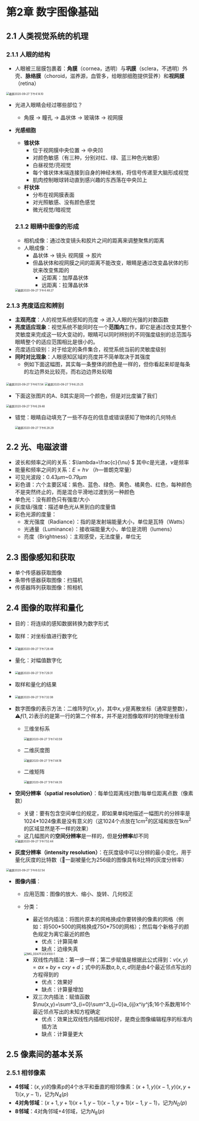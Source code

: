 # 第2章 数字图像基础

## 2.1 人类视觉系统的机理

### 2.1.1 人眼的结构

* 人眼被三层膜包裹着：**角膜**（cornea，透明）与**巩膜**（sclera，不透明）外壳、**脉络膜**（choroid，滋养源，血管多，给眼部细胞提供营养）和**视网膜**（retina）

<img src="/Users/kerrzhang/Documents/screenShot/截屏2020-09-27 下午4.14.10.png" alt="截屏2020-09-27 下午4.14.10" style="zoom:50%;" />

* 光进入眼睛会经过哪些部位？

  * 角膜 -> 瞳孔 -> 晶状体 -> 玻璃体 -> 视网膜

* **光感细胞**

  * **锥状体**
    * 位于视网膜中央位置 -> 中央凹
    * 对颜色敏感（有三种，分别对红、绿、蓝三种色光敏感）
    * 白昼视觉/亮视觉
    * 每个锥状体末端连接到自身的神经末梢，将信号传递至大脑形成视觉
    * 肌肉控制眼球转动直到感兴趣的东西落在中央凹上
  * **杆状体**
    * 分布在视网膜表面
    * 对光照敏感、没有颜色感觉
    * 微光视觉/暗视觉

  ### 2.1.2 眼睛中图像的形成

  * 相机成像：通过改变镜头和胶片之间的距离来调整聚焦的距离
  * 人眼成像：
    * 晶状体 -> 镜头 视网膜 -> 胶片 
    * 但晶状体和视网膜之间的距离不能改变，眼睛是通过改变晶状体的形状来改变焦距的
      * 近距离：加厚晶状体
      * 远距离：拉薄晶状体

  <img src="/Users/kerrzhang/Documents/screenShot/截屏2020-09-27 下午4.48.27.png" alt="截屏2020-09-27 下午4.48.27" style="zoom:50%;" />

### 2.1.3 亮度适应和辨别

* **主观亮度**：人的视觉系统感知的亮度 -> 进入人眼的光强的对数函数
* **亮度适应现象**：视觉系统不能同时在一个**范围内**工作，即它是通过改变其整个灵敏度来完成这一较大变动的，眼睛可以同时辨别的不同强度级别的总范围与眼睛整个的适应范围相比是很小的。
* 亮度适应级别：对于给定的条件集合，视觉系统当前的灵敏度级别
* **同时对比现象**：人眼感知区域的亮度并不简单取决于其强度
  * 例如下面这幅图，其实每一条整体的颜色是一样的，但你看起来却是每条的左边界处比较亮，而右边边界处较暗

<img src="/Users/kerrzhang/Documents/screenShot/截屏2020-09-27 下午6.11.54.png" alt="截屏2020-09-27 下午6.11.54" style="zoom:50%;" />

<img src="/Users/kerrzhang/Documents/screenShot/截屏2020-09-27 下午6.25.25.png" alt="截屏2020-09-27 下午6.25.25" style="zoom:50%;" />

* 下面这张图片的A、B其实是同一个颜色，但是对比度骗了我们

<img src="/Users/kerrzhang/Documents/screenShot/截屏2020-09-27 下午6.29.48.png" alt="截屏2020-09-27 下午6.29.48" style="zoom:50%;" />

* 错觉：眼睛自动填充了一些不存在的信息或错误感知了物体的几何特点

  <img src="/Users/kerrzhang/Documents/screenShot/截屏2020-09-27 下午6.28.29.png" alt="截屏2020-09-27 下午6.28.29" style="zoom:50%;" />

## 2.2 光、电磁波谱

* 波长和频率之间的关系：$\lambda=\frac{c}{\nu} $ 其中$c$是光速，$\nu$是频率
* 能量和频率之间的关系：$E=h\nu$ （$h$—普朗克常量）
* 可见光波段：0.43$\mu m$~0.79$\mu m$
* 彩色谱：六个主要区域：紫色、蓝色、绿色、黄色、橘黄色、红色，每种颜色不是突然终止的，而是混合平滑地过渡到另一种颜色
* 单色光：没有颜色只有强度/大小
* 灰度级/强度：描述单色光从黑到白的度量值
* 彩色光源的度量：
  * 发光强度（Radiance）：指的是发射端能量大小，单位是瓦特（Watts）
  * 光通量（Luminance）：接收端能量大小，单位是流明（lumens）
  * 亮度（Brightness）：主观感受，无法度量，单位无

## 2.3 图像感知和获取

* 单个传感器获取图像
* 条带传感器获取图像：扫描机
* 传感器阵列获取图像：照相机

## 2.4 图像的取样和量化

* 目的：将连续的感知数据转换为数字形式
* 取样：对坐标值进行数字化
* <img src="/Users/kerrzhang/Documents/screenShot/截屏2020-09-27 下午7.28.48.png" alt="截屏2020-09-27 下午7.28.48" style="zoom:50%;" />
* 量化：对幅值数字化
* <img src="/Users/kerrzhang/Documents/screenShot/截屏2020-09-27 下午7.29.31.png" alt="截屏2020-09-27 下午7.29.31" style="zoom:50%;" />
* 取样和量化的结果
* <img src="/Users/kerrzhang/Documents/screenShot/截屏2020-09-27 下午7.32.08.png" alt="截屏2020-09-27 下午7.32.08" style="zoom:50%;" />

* 数字图像的表示方法：二维阵列$f(x,y)$，其中$x,y$是离散坐标（通常是整数），⚠️$f(1,2)$表示的是第一行的第二个样本，并不是对图像取样时的物理坐标值

  * 三维坐标系

    <img src="/Users/kerrzhang/Documents/screenShot/截屏2020-09-27 下午7.43.59.png" alt="截屏2020-09-27 下午7.43.59" style="zoom:50%;" />

  * 二维灰度图

    <img src="/Users/kerrzhang/Documents/screenShot/截屏2020-09-27 下午7.44.18.png" alt="截屏2020-09-27 下午7.44.18" style="zoom:50%;" />

  * 二维矩阵

    <img src="/Users/kerrzhang/Documents/screenShot/截屏2020-09-27 下午7.44.35.png" alt="截屏2020-09-27 下午7.44.35" style="zoom:50%;" />

* **空间分辨率（spatial resolution）**：每单位距离线对数/每单位距离点数（像素数）

  * 关键：要有包含空间单位的规定，即如果单纯地描述一幅图片的分辨率是1024*1024像素是没有意义的（这1024个点放在$1cm^2$的区域和放在$1km^2$的区域显然是不一样的效果）
  * 这几幅图片的**空间分辨率**是一样的，但是**分辨率**却不同

  <img src="/Users/kerrzhang/Documents/screenShot/截屏2020-09-27 下午7.52.44.png" alt="截屏2020-09-27 下午7.52.44" style="zoom:50%;" />

* **灰度分辨率（intensity resolution）**：在灰度级中可以分辨的最小变化，用于量化灰度的比特数（🌰一副被量化为256级的图像具有8比特的灰度分辨率）

<img src="/Users/kerrzhang/Documents/screenShot/截屏2020-09-27 下午8.02.54.png" alt="截屏2020-09-27 下午8.02.54" style="zoom:50%;" />

* **图像内插**：

  * 应用范围：图像的放大、缩小、旋转、几何校正

  * 分类：

    * 最近邻内插法：将图片原本的网格换成你要转换的像素的网格（例如：将500\*500的网格换成750\*750的网格）；然后每个新格子的颜色规定为离它最近的颜色
      * 优点：计算简单
      * 缺点：边缘失真

    <img src="/Users/kerrzhang/Documents/screenShot/IMG_DD47F2CE4100-1.jpeg" alt="IMG_DD47F2CE4100-1" style="zoom:50%;" />		

    * 双线性内插法：第一步一样；第二步赋值是根据此公式得到：$v(x,y)=ax+by+cxy+d$；式中的系数$a,b,c,d$则是由4个最近邻点写出的方程得到的
      * 优点：效果好
      * 缺点：计算量增加
    * 双三次内插法：赋值函数$\nu(x,y)=\sum^3_{i=0}\sum^3_{j=0}a_{ij}x^iy^j$;16个系数用16个最近邻点写出的未知方程确定
      * 优点：效果比双线性内插相对较好，是商业图像编辑程序的标准内插方法
      * 缺点：计算量更大

## 2.5 像素间的基本关系

### 2.5.1 相邻像素

* **4邻域**：$(x,y)$的像素p的4个水平和垂直的相邻像素：$(x+1,y)(x-1,y)(x,y+1)(x,y-1)$，记为$N_4(p)$
* **4对角邻域**：$(x+1,y+1)(x+1,y-1)(x-1,y+1)(x-1,y-1)$，记为$N_D(p)$
* **8邻域**：4对角邻域+4邻域，记为$N_8(p)$



